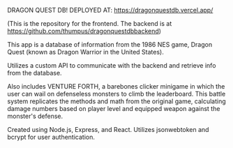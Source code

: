 DRAGON QUEST DB!
DEPLOYED AT: https://dragonquestdb.vercel.app/

(This is the repository for the frontend. The backend is at https://github.com/thumpus/dragonquestdbbackend)

This app is a database of information from the 1986 NES game, Dragon Quest (known as Dragon Warrior in the United States).

Utilizes a custom API to communicate with the backend and retrieve info from the database.

Also includes VENTURE FORTH, a barebones clicker minigame in which the user can wail on defenseless monsters to climb the leaderboard. 
This battle system replicates the methods and math from the original game, calculating damage numbers based on player level and equipped
weapon against the monster's defense. 

Created using Node.js, Express, and React. Utilizes jsonwebtoken and bcrypt for user authentication.
